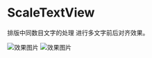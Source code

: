 # ScaleTextView
排版中同数目文字的处理
进行多文字前后对齐效果。

![效果图片](https://github.com/ff-frida/ScaleTextView/blob/master/android-cap.png)
![效果图片](https://github.com/ff-frida/ScaleTextView/blob/master/android-cap1.png)
